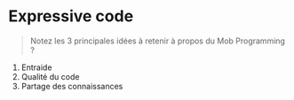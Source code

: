 # Expressive code

> Notez les 3 principales idées à retenir à propos du Mob Programming ?

1. Entraide 
2. Qualité du code
3. Partage des connaissances 
